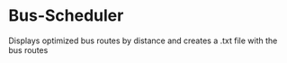 # Bus-Scheduler
Displays optimized bus routes by distance and creates a .txt file with the bus routes
